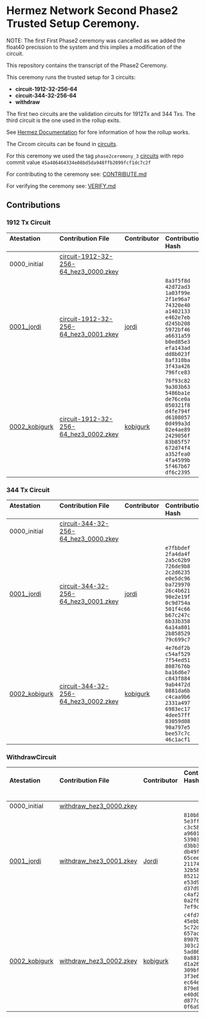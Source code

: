 # Hermez Network Second Phase2 Trusted Setup Ceremony.

NOTE: The first First Phase2 ceremony was cancelled as we added the float40
precission to the system and this implies a modification of the circuit.

This repository contains the transcript of the Phase2 Ceremony.

This ceremony runs the trusted setup for 3 circuits:

* **circuit-1912-32-256-64**
* **circuit-344-32-256-64**
* **withdraw**

The first two circuits are the validation circuits for 1912Tx and 344 Txs.  The third circuit is the one used in the rollup exits.

See [Hermez Documentation](https://docs.hermez.io/#/) for fore information of how the rollup works.

The Circom circuits can be found in [circuits](https://github.com/hermeznetwork/circuits).

For this ceremony we used the tag `phase2ceremony_3` [circuits](https://github.com/hermeznetwork/circuits) with repo commit value  `45a486464334e08bd5da948ffb2099fcf1dc7c2f`

For contributing to the ceremony see: [CONTRIBUTE.md](CONTRIBUTE.md)

For verifying the ceremony see: [VERIFY.md](VERIFY.md)

## Contributions

### 1912 Tx Circuit

| Atestation<br>&nbsp; | Contribution File<br>&nbsp; | Contributor<br>&nbsp; | Contribution Hash &nbsp; &nbsp; &nbsp; &nbsp; &nbsp; &nbsp; |
|:-----|:------------ |:-----|:--------------------------------------|
| 0000_initial | [circuit-1912-32-256-64_hez3_0000.zkey](https://hermez.s3-eu-west-1.amazonaws.com/circuit-1912-32-256-64_hez3_0000.zkey)     | |
| [0001_jordi](https://github.com/hermeznetwork/phase2ceremony_3/tree/main/0001_jordi) | [circuit-1912-32-256-64_hez3_0001.zkey](https://hermez.s3-eu-west-1.amazonaws.com/circuit-1912-32-256-64_hez3_0001.zkey)     | [jordi](https://keybase.io/jbaylina)  | `8a3f5f8d 42d72ad3`<br>`1a03f99e 2f1e96a7`<br>`74320e40 a1402133`<br>`e462e7eb d245b208`<br>`5972bf46 a6631a59`<br>`b0ed85e3 efa143ad`<br>`dd8b023f 8af318ba`<br>`3f43a426 796fce83` |
| [0002_kobigurk](https://github.com/hermeznetwork/phase2ceremony_2/tree/main/0002_kobigurk) | [circuit-1912-32-256-64_hez3_0002.zkey](https://hermez.s3-eu-west-1.amazonaws.com/circuit-1912-32-256-64_hez3_0002.zkey)     | [kobigurk](https://keybase.io/kobigurk)  | `76f93c82 9a303b63`<br>`5486ba1e de76ce0a`<br>`050321f8 d4fe794f`<br>`d6108057 0d499a3d`<br>`02e4ae89 2429056f`<br>`83b85f57 672d74f4`<br>`a352fea0 4fa4599b`<br>`5f467b67 df6c2395` |



### 344 Tx Circuit

| Atestation<br>&nbsp; | Contribution File<br>&nbsp; | Contributor<br>&nbsp; | Contribution Hash &nbsp; &nbsp; &nbsp; &nbsp; |
|:-----|:------------ |:-----|:--------------------------------------|
| 0000_initial | [circuit-344-32-256-64_hez3_0000.zkey](https://hermez.s3-eu-west-1.amazonaws.com/circuit-344-32-256-64_hez3_0000.zkey)     | |
| [0001_jordi](https://github.com/hermeznetwork/phase2ceremony_3/tree/main/0001_jordi) | [circuit-344-32-256-64_hez3_0001.zkey](https://hermez.s3-eu-west-1.amazonaws.com/circuit-344-32-256-64_hez3_0001.zkey)     | [jordi](https://keybase.io/jbaylina)  | `e7fbbdef 2fa4da4f`<br>`2a5c62b9 726de9b8`<br>`2c2d6235 e0e5dc96`<br>`ba729970 26c4b621`<br>`90e2e19f 0c9d754a`<br>`501f4c66 b67c247c`<br>`6b33b358 6a14a801`<br>`2b858529 79c699c7` |
| [0002_kobigurk](https://github.com/hermeznetwork/phase2ceremony_2/tree/main/0002_kobigurk) | [circuit-344-32-256-64_hez3_0002.zkey](https://hermez.s3-eu-west-1.amazonaws.com/circuit-344-32-256-64_hez3_0002.zkey)     | [kobigurk](https://keybase.io/kobigurk)  | `4e76df2b c54af529`<br>`7f54ed51 8087676b`<br>`ba16d6e7 c843f884`<br>`9ab4472d 0881da6b`<br>`c4caa9b6 2331a497`<br>`6983ec17 4dee57ff`<br>`83059d08 90a797e5`<br>`bee57c7c 46c1acf1` |


### WithdrawCircuit

| Atestation<br>&nbsp; | Contribution File<br>&nbsp; | Contributor<br>&nbsp; | Contribution Hash &nbsp; &nbsp; &nbsp; &nbsp; &nbsp; &nbsp; &nbsp; &nbsp; &nbsp; &nbsp; &nbsp; &nbsp;&nbsp; &nbsp; <br> &nbsp; |
|:-----|:------------ |:-----|:--------------------------------------|
| 0000_initial | [withdraw_hez3_0000.zkey](https://hermez.s3-eu-west-1.amazonaws.com/withdraw_hez3_0000.zkey)     | |
| [0001_jordi](https://github.com/hermeznetwork/phase2ceremony_3/tree/main/0001_jordi) | [withdraw_hez3_0001.zkey](https://hermez.s3-eu-west-1.amazonaws.com/withdraw_hez3_0001.zkey)     | [Jordi](https://keybase.io/jbaylina)  |     `810b8892 5e3fffdc`<br>`c3c589bf a9601160`<br>`53903f8e d3bb3104`<br>`db49f51b 65cee32f`<br>`2117420d 32b58ca5`<br>`85212ae8 e53d9649`<br>`d37d9b7d c4af2628`<br>`0a2f6929 7ef9cea4`|
| [0002_kobigurk](https://github.com/hermeznetwork/phase2ceremony_2/tree/main/0002_kobigurk) | [withdraw_hez3_0002.zkey](https://hermez.s3-eu-west-1.amazonaws.com/withdraw_hez3_0002.zkey)     | [kobigurk](https://keybase.io/kobigurk)  | `c4fd77a7 45ebb208`<br>`5c72db47 657ac337`<br>`8907b8cb 303c2e2e`<br>`5ad860d9 0a88190a`<br>`d1a26862 309bff02`<br>`3f3e6c2e ec64eac0`<br>`879e8752 e40d0734`<br>`d877cb6b 0f6a96e7` |


